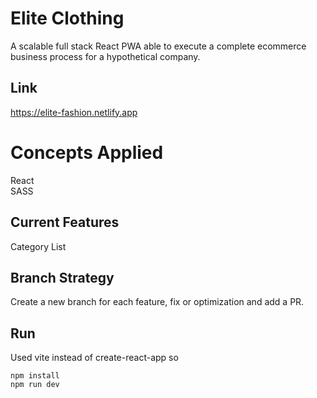# Elite Clothing
A scalable full stack React PWA able to execute a complete ecommerce business process for a hypothetical company.

## Link 
https://elite-fashion.netlify.app

# Concepts Applied
React<br>
SASS<br>

## Current Features
Category List<br>

## Branch Strategy
Create a new branch for each feature, fix or optimization and add a PR.

## Run
Used vite instead of create-react-app so

    npm install
    npm run dev
    

